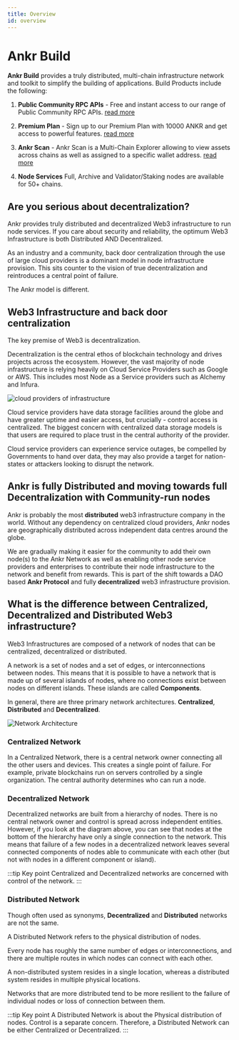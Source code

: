 ```yaml
---
title: Overview
id: overview
---
```


# Ankr Build

**Ankr Build** provides a truly distributed, multi-chain infrastructure network and toolkit to simplify the building of applications. Build Products include the following:

1. **Public Community RPC APIs** - Free and instant access to our range of Public Community RPC APIs. [read more](../build-blockchain/products/v2/public-rpc)

2. **Premium Plan** - Sign up to our Premium Plan with 10000 ANKR and get access to powerful features. [read more](../build-blockchain/products/v2/premium-plan)

3. **Ankr Scan** - Ankr Scan is a Multi-Chain Explorer allowing to view assets across chains as well as assigned to a specific wallet address. [read more](../build-blockchain/products/v2/scan)

4. **Node Services** Full, Archive and Validator/Staking nodes are available for 50+ chains. 

## Are you serious about decentralization?

Ankr provides truly distributed and decentralized Web3 infrastructure to run node services. If you care about security and reliability, the optimum Web3 Infrastructure is both Distributed AND Decentralized.

As an industry and a community, back door centralization through the use of large cloud providers is a dominant model in node infrastructure provision. This sits counter to the vision of true decentralization and reintroduces a central point of failure. 

The Ankr model is different. 

## Web3 Infrastructure and back door centralization 

The key premise of Web3 is decentralization. 

Decentralization is the central ethos of blockchain technology and drives projects across the ecosystem.
However, the vast majority of node infrastructure is relying heavily on Cloud Service Providers such as Google or AWS. This includes most Node as a Service providers such as Alchemy and Infura. 

![cloud providers of infrastructure](@site/static/img/cloud-hosting-ethereum.png)

Cloud service providers have data storage facilities around the globe and have greater uptime and easier access, but crucially - control access is centralized. The biggest concern with centralized data storage models is that users are required to place trust in the central authority of the provider.

Cloud service providers can experience service outages, be compelled by Governments to hand over data, they may also provide a target for nation-states or attackers looking to disrupt the network. 

## Ankr is fully Distributed and moving towards full Decentralization with Community-run nodes 

Ankr is probably the most **distributed** web3 infrastructure company in the world. Without any dependency on centralized cloud providers, Ankr nodes are geographically distributed across independent data centres around the globe. 

We are gradually making it easier for the community to add their own node(s) to the Ankr Network as well as enabling other node service providers and enterprises to contribute their node infrastructure to the network and benefit from rewards. This is part of the shift towards a DAO based **Ankr Protocol** and fully **decentralized** web3 infrastructure provision.


## What is the difference between Centralized, Decentralized and Distributed Web3 infrastructure?
Web3 Infrastructures are composed of a network of nodes that can be centralized, decentralized or distributed.

A network is a set of nodes and a set of edges, or interconnections between nodes. This means that it is possible to have a network that is made up of several islands of nodes, where no connections exist between nodes on different islands. These islands are called **Components**.

In general, there are three primary network architectures. **Centralized**, **Distributed** and **Decentralized**.


![Network Architecture](@site/static/img/network-types.png)


### Centralized Network
In a Centralized Network, there is a central network owner connecting all the other users and devices. This creates a single point of failure. For example, private blockchains run on servers controlled by a single organization. The central authority determines who can run a node. 

### Decentralized Network
Decentralized networks are built from a hierarchy of nodes. There is no central network owner and control is spread across independent entities. However, if you look at the diagram above, you can see that nodes at the bottom of the hierarchy have only a single connection to the network. This means that failure of a few nodes in a decentralized network leaves several connected components of nodes able to communicate with each other (but not with nodes in a different component or island).  

:::tip Key point
Centralized and Decentralized networks are concerned with control of the network. 
:::

### Distributed Network
Though often used as synonyms, **Decentralized** and **Distributed** networks are not the same. 

A Distributed Network refers to the physical distribution of nodes. 

Every node has roughly the same number of edges or interconnections, and there are multiple routes in which nodes can connect with each other. 

A non-distributed system resides in a single location, whereas a distributed system resides in multiple physical locations. 

Networks that are more distributed tend to be more resilient to the failure of individual nodes or loss of connection between them. 

:::tip Key point
A Distributed Network is about the Physical distribution of nodes. Control is a separate concern. Therefore, a Distributed Network can be either Centralized or Decentralized. 
:::